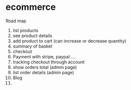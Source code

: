 # ecommerce

Road map
1. list products
2. see product details
3. add product to cart (can increase or decrease quantity)
4. summary of basket
5. checkout
6. Payment with stripe, paypal ....
7. tracking checkout through account
8. show orders total (admin page)
9. list order details (admin page)
10. Blog
11. 